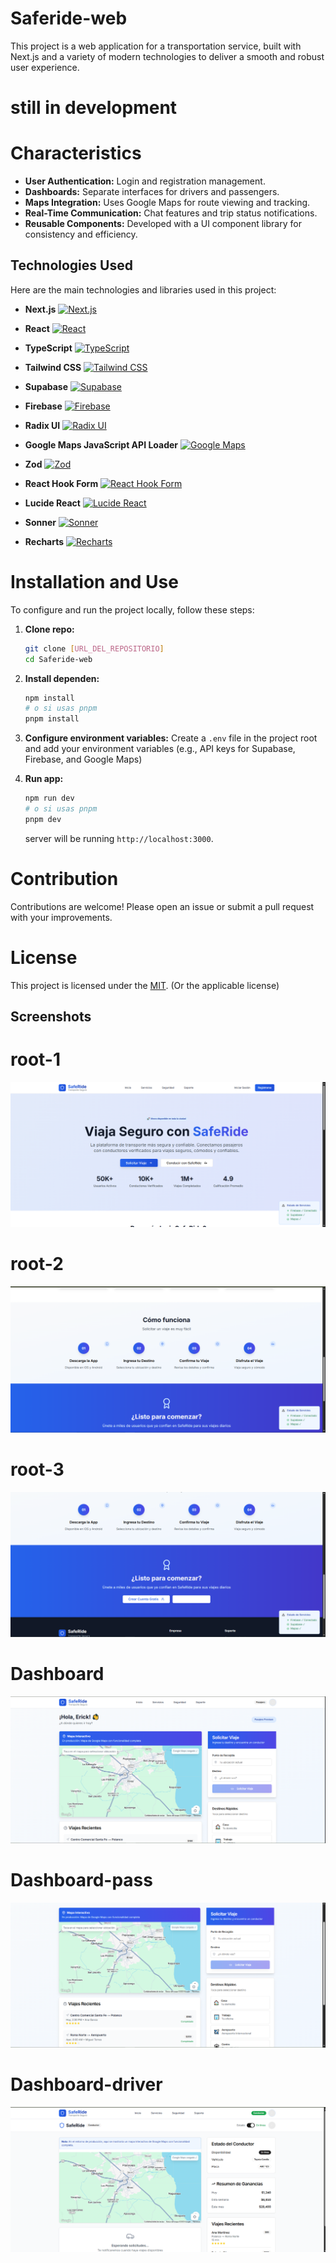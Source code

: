 # Saferide-web

This project is a web application for a transportation service, built with Next.js and a variety of modern technologies to deliver a smooth and robust user experience.

# still in development


# Characteristics

- **User Authentication:** Login and registration management.
- **Dashboards:** Separate interfaces for drivers and passengers.
- **Maps Integration:** Uses Google Maps for route viewing and tracking.
- **Real-Time Communication:** Chat features and trip status notifications.
- **Reusable Components:** Developed with a UI component library for consistency and efficiency.

## Technologies Used

Here are the main technologies and libraries used in this project:

- **Next.js**
  [![Next.js](https://img.shields.io/badge/Next.js-Black?style=for-the-badge&logo=next.js&logoColor=white)](https://nextjs.org/)

- **React**
  [![React](https://img.shields.io/badge/React-20232A?style=for-the-badge&logo=react&logoColor=61DAFB)](https://react.dev/)

- **TypeScript**
  [![TypeScript](https://img.shields.io/badge/TypeScript-007ACC?style=for-the-badge&logo=typescript&logoColor=white)](https://www.typescriptlang.org/)

- **Tailwind CSS**
  [![Tailwind CSS](https://img.shields.io/badge/Tailwind_CSS-38B2AC?style=for-the-badge&logo=tailwind-css&logoColor=white)](https://tailwindcss.com/)

- **Supabase**
  [![Supabase](https://img.shields.io/badge/Supabase-3ECF8E?style=for-the-badge&logo=supabase&logoColor=white)](https://supabase.io/)

- **Firebase**
  [![Firebase](https://img.shields.io/badge/Firebase-FFCA28?style=for-the-badge&logo=firebase&logoColor=black)](https://firebase.google.com/)

- **Radix UI**
  [![Radix UI](https://img.shields.io/badge/Radix_UI-161618?style=for-the-badge&logo=radix-ui&logoColor=white)](https://www.radix-ui.com/)

- **Google Maps JavaScript API Loader**
  [![Google Maps](https://img.shields.io/badge/Google_Maps-4285F4?style=for-the-badge&logo=google-maps&logoColor=white)](https://developers.google.com/maps/documentation/javascript/)

- **Zod**
  [![Zod](https://img.shields.io/badge/Zod-3E67B1?style=for-the-badge&logo=zod&logoColor=white)](https://zod.dev/)

- **React Hook Form**
  [![React Hook Form](https://img.shields.io/badge/React_Hook_Form-EC5990?style=for-the-badge&logo=reacthookform&logoColor=white)](https://react-hook-form.com/)

- **Lucide React**
  [![Lucide React](https://img.shields.io/badge/Lucide_React-222222?style=for-the-badge&logo=lucide&logoColor=white)](https://lucide.dev/)

- **Sonner**
  [![Sonner](https://img.shields.io/badge/Sonner-FF5733?style=for-the-badge&logo=react&logoColor=white)](https://sonner.emilkowalski.no/)

- **Recharts**
  [![Recharts](https://img.shields.io/badge/Recharts-8884d8?style=for-the-badge&logo=recharts&logoColor=white)](https://recharts.org/en-US/)

# Installation and Use

To configure and run the project locally, follow these steps:

1.  **Clone repo:**
    ```bash
    git clone [URL_DEL_REPOSITORIO]
    cd Saferide-web
    ```

2.  **Install dependen:**
    ```bash
    npm install
    # o si usas pnpm
    pnpm install
    ```

3.  **Configure environment variables:**
    Create a `.env` file in the project root and add your environment variables (e.g., API keys for Supabase, Firebase, and Google Maps)

4.  **Run app:**
    ```bash
    npm run dev
    # o si usas pnpm
    pnpm dev
    ```

    server will be running `http://localhost:3000`.



# Contribution

Contributions are welcome! Please open an issue or submit a pull request with your improvements.

# License

This project is licensed under the [MIT](https://opensource.org/licenses/MIT). (Or the applicable license)

## Screenshots
# root-1
![root1](./utils/screenshots/root.png)  

# root-2 
![root2](/utils//screenshots/root2.png)  

# root-3
![root3](./utils/screenshots/root3.png)  

# Dashboard
![Dashboard](./utils/screenshots/dashboard.png)  

# Dashboard-pass
![pass](./utils/screenshots/passangerdash.png)  

# Dashboard-driver
![pass](./utils/screenshots/driverdash.png)  